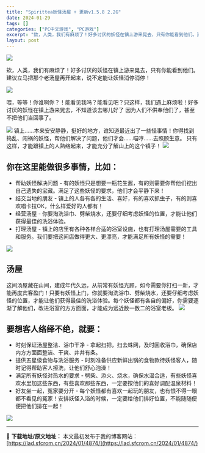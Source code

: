 ```yaml
---
title: "Spirittea妖怪汤屋 + 更新v1.5.8 2.2G"
date: 2024-01-29
tags: []
categories: ["PC中文游戏", "PC游戏"]
excerpt: "欸，人类，我们有麻烦了！好多讨厌的妖怪在镇上游来晃去，只有你能看到他们。建议立马把那个老汤屋再开起来，说不定能让妖怪消停消停！ 喂，等等！你谁啊你？！能看见我吗？能看见吧？只这样，我们遇上麻烦啦！好多讨厌的妖怪在镇上游来晃去，不知道该去哪儿好了 因为人们不供奉他们了，甚至不把他们当回事了。 镇上……&hellip;"
layout: post
---
```


<img class="rich_pages wxw-img aligncenter" src="https://lad.sfcrom.cn/wp-content/uploads/2024/01/20240129221750-73b67.jpeg" data-imgfileid="100002165" data-ratio="0.4673913043478261" data-type="jpeg" data-w="460" data-imgqrcoded="1" />

欸，人类，我们有麻烦了！好多讨厌的妖怪在镇上游来晃去，只有你能看到他们。建议立马把那个老汤屋再开起来，说不定能让妖怪消停消停！

<img class="rich_pages wxw-img" src="https://lad.sfcrom.cn/wp-content/uploads/2024/01/20240129221751-4f71a.jpeg" data-imgfileid="100002168" data-ratio="0.5625" data-type="jpeg" data-w="1920" data-imgqrcoded="1" />

喂，等等！你谁啊你？！能看见我吗？能看见吧？只这样，我们遇上麻烦啦！好多讨厌的妖怪在镇上游来晃去，不知道该去哪儿好了 因为人们不供奉他们了，甚至不把他们当回事了。

<img class="rich_pages wxw-img" src="https://lad.sfcrom.cn/wp-content/uploads/2024/01/20240129221751-87c36.png" data-imgfileid="100002167" data-ratio="0.3416666666666667" data-type="png" data-w="600" />
镇上……本来安安静静，挺好的地方，谁知道最近出了一些怪事情！你得找到捣乱、闯祸的妖怪，帮他们解决了问题，他们才会……喵哼……去照顾生意。 只有这样，才能跟镇上的人熟络起来，才能充分了解山上的这个镇子！

<img class="rich_pages wxw-img" src="https://lad.sfcrom.cn/wp-content/uploads/2024/01/20240129221752-a1481.jpeg" data-imgfileid="100002169" data-ratio="0.5625" data-type="jpeg" data-w="1920" />
<h2>你在这里能做很多事情，比如：</h2>
<ul class=" list-paddingleft-1">
 	<li>帮助妖怪解决问题 - 有的妖怪只是想要一瓶花生酱，有的则需要你帮他们挖出自己遗失的宝藏。满足了这些妖怪的要求，他们才会平静下来！</li>
 	<li>结交当地的朋友 - 镇上的人各有各的生活、喜好，有的喜欢抓虫子，有的则喜欢唱卡拉OK，什么样爱好的人都有！</li>
 	<li>经营汤屋 - 你要淘洗浴巾、劈柴烧水，还要仔细考虑妖怪的位置，才能让他们获得最佳的洗浴体验。</li>
 	<li>打理汤屋 - 镇上的店里有各种各样合适的浴室设施，也有打理汤屋需要的工具和服务。我们要把这间店做得更大、更漂亮，才能满足所有妖怪的需要！</li>
</ul>
<img class="rich_pages wxw-img" src="https://lad.sfcrom.cn/wp-content/uploads/2024/01/20240129221753-c52a1.png" data-imgfileid="100002166" data-ratio="0.3416666666666667" data-type="png" data-w="600" />
<h2>汤屋</h2>
这间汤屋藏在山间，建成年代久远，从前常有妖怪光顾，如今需要你打扫一新，才能再度宾客盈门！只要有妖怪上门，你就要淘洗浴巾、劈柴烧水，还要仔细考虑妖怪的位置，才能让他们获得最佳的洗浴体验。每个妖怪都有各自的偏好，你需要逐渐了解他们，改进浴室的方方面面，才能成为远近数一数二的浴室老板。

<img class="rich_pages wxw-img" src="https://lad.sfcrom.cn/wp-content/uploads/2024/01/20240129221753-86ad1.jpeg" data-imgfileid="100002170" data-ratio="0.5625" data-type="jpeg" data-w="1920" />
<h2>要想客人络绎不绝，就要：</h2>
<ul class=" list-paddingleft-1">
 	<li>时刻保证汤屋整洁、浴巾干净 - 拿起扫把，扫去蛛网，及时回收浴巾，确保店内方方面面整洁、干爽、井井有条。</li>
 	<li>提供五星级食物与洗浴服务 - 时刻准备供应新鲜出锅的食物款待妖怪客人，随时记得帮助客人擦洗，让他们舒心泡澡！</li>
 	<li>满足所有妖怪对热水的要求 - 劈柴、添火、烧水，确保水温合适，有些妖怪喜欢水里加这些东西，有些喜欢那些东西，一定要按他们的喜好调配温泉材料！</li>
 	<li>好友坐一起，冤家要分开 - 每个妖怪都有喜欢一起玩的朋友，也有恨不得一眼都不看见的冤家！安排妖怪入浴的时候，一定要给他们排好位置，不能随随便便把他们排在一起！</li>
</ul>
<img class="rich_pages wxw-img" src="https://lad.sfcrom.cn/wp-content/uploads/2024/01/20240129221754-e9a62.jpeg" data-imgfileid="100002171" data-ratio="0.5625" data-type="jpeg" data-w="1920" />

---
📖 **下载地址/原文地址：** 本文最初发布于我的博客网站：[https://lad.sfcrom.cn/2024/01/4874/](https://lad.sfcrom.cn/2024/01/4874/)
